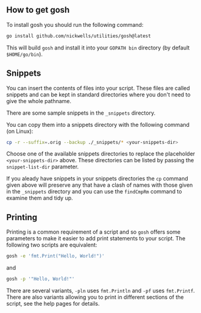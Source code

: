 ## How to get gosh

To install gosh you should run the following command:

``` sh
go install github.com/nickwells/utilities/gosh@latest
```

This will build `gosh` and install it into your `GOPATH bin` directory
(by default `$HOME/go/bin`).

## Snippets

You can insert the contents of files into your script. These files are called
snippets and can be kept in standard directories where you don't need to give
the whole pathname.

There are some sample snippets in the `_snippets` directory.

You can copy them into a snippets directory with the following
command (on Linux):

``` sh
cp -r --suffix=.orig --backup ./_snippets/* <your-snippets-dir>
```

Choose one of the available snippets directories to replace the placeholder
`<your-snippets-dir>` above. These directories can be listed by passing
the `snippet-list-dir` parameter.

If you aleady have snippets in your snippets directories the `cp` command
given above will preserve any that have a clash of names with those given in
the `_snippets` directory and you can use the `findCmpRm` command to examine
them and tidy up.

## Printing

Printing is a common requirement of a script and so `gosh` offers some
parameters to make it easier to add print statements to your script. The
following two scripts are equivalent:

``` sh
gosh -e 'fmt.Print("Hello, World!")'
```

and

``` sh
gosh -p '"Hello, World!"'
```

There are several variants, `-pln` uses `fmt.Println` and `-pf` uses
`fmt.Printf`. There are also variants allowing you to print in different
sections of the script, see the help pages for details.
